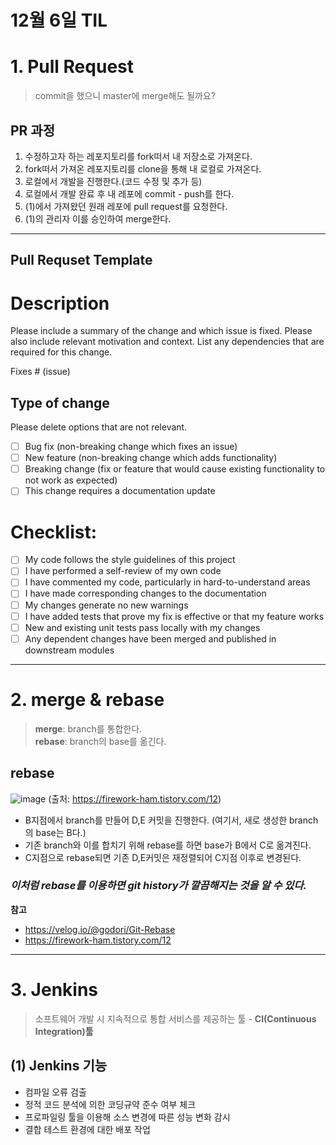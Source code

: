 # 12월 6일 TIL

# 1. Pull Request
>commit을 했으니 master에 merge해도 될까요?

## PR 과정
1. 수정하고자 하는 레포지토리를 fork떠서 내 저장소로 가져온다.
2. fork떠서 가져온 레포지토리를 clone을 통해 내 로컬로 가져온다.
3. 로컬에서 개발을 진행한다.(코드 수정 및 추가 등)
4. 로컬에서 개발 완료 후 내 레포에 commit - push를 한다.
5. (1)에서 가져왔던 원래 레포에 pull request를 요청한다.
6. (1)의 관리자 이를 승인하여 merge한다.
---
## Pull Requset Template
# Description

Please include a summary of the change and which issue is fixed. Please also include relevant motivation and context. List any dependencies that are required for this change.

Fixes # (issue)

## Type of change

Please delete options that are not relevant.

- [ ] Bug fix (non-breaking change which fixes an issue)
- [ ] New feature (non-breaking change which adds functionality)
- [ ] Breaking change (fix or feature that would cause existing functionality to not work as expected)
- [ ] This change requires a documentation update

# Checklist:

- [ ] My code follows the style guidelines of this project
- [ ] I have performed a self-review of my own code
- [ ] I have commented my code, particularly in hard-to-understand areas
- [ ] I have made corresponding changes to the documentation
- [ ] My changes generate no new warnings
- [ ] I have added tests that prove my fix is effective or that my feature works
- [ ] New and existing unit tests pass locally with my changes
- [ ] Any dependent changes have been merged and published in downstream modules

---

# 2. merge & rebase
> **merge**: branch를 통합한다. <br>
> **rebase**: branch의 base를 옮긴다.

## rebase
![image](https://user-images.githubusercontent.com/58289478/101274324-75978b80-37e0-11eb-9d66-f67ce8586127.png)
(출처: https://firework-ham.tistory.com/12) <br>
- B지점에서 branch를 만들어 D,E 커밋을 진행한다. (여기서, 새로 생성한 branch의 base는 B다.)
- 기존 branch와 이를 합치기 위해 rebase를 하면 base가 B에서 C로 옮겨진다.
- C지점으로 rebase되면 기존 D,E커밋은 재정렬되어 C지점 이후로 변경된다.

### *이처럼 rebase를 이용하면 git history가 깔끔해지는 것을 알 수 있다.*


**참고**<br>
- https://velog.io/@godori/Git-Rebase
- https://firework-ham.tistory.com/12

---

# 3. Jenkins
>소프트웨어 개발 시 지속적으로 통합 서비스를 제공하는 툴 - **CI(Continuous Integration)툴**

## (1) Jenkins 기능

- 컴파일 오류 검출
- 정적 코드 분석에 의한 코딩규약 준수 여부 체크
- 프로파일링 툴을 이용해 소스 변경에 따른 성능 변화 감시
- 결합 테스트 환경에 대한 배포 작업
